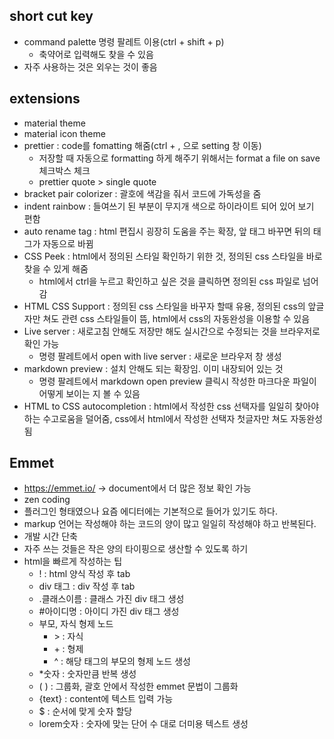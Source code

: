 ## short cut key

- command palette 명령 팔레트 이용(ctrl + shift + p)
  - 축약어로 입력해도 찾을 수 있음
- 자주 사용하는 것은 외우는 것이 좋음

## extensions

- material theme
- material icon theme
- prettier : code를 fomatting 해줌(ctrl + , 으로 setting 창 이동)
  - 저장할 때 자동으로 formatting 하게 해주기 위해서는 format a file on save 체크박스 체크
  - prettier quote > single quote
- bracket pair colorizer : 괄호에 색감을 줘서 코드에 가독성을 줌
- indent rainbow : 들여쓰기 된 부분이 무지개 색으로 하이라이트 되어 있어 보기 편함
- auto rename tag : html 편집시 굉장히 도움을 주는 확장, 앞 태그 바꾸면 뒤의 태그가 자동으로 바뀜
- CSS Peek : html에서 정의된 스타일 확인하기 위한 것, 정의된 css 스타일을 바로 찾을 수 있게 해줌
  - html에서 ctrl을 누르고 확인하고 싶은 것을 클릭하면 정의된 css 파일로 넘어감
- HTML CSS Support : 정의된 css 스타일을 바꾸자 할때 유용, 정의된 css의 앞글자만 쳐도 관련 css 스타일들이 뜸, html에서 css의 자동완성을 이용할 수 있음
- Live server : 새로고침 안해도 저장만 해도 실시간으로 수정되는 것을 브라우저로 확인 가능
  - 명령 팔레트에서 open with live server : 새로운 브라우저 창 생성
- markdown preview : 설치 안해도 되는 확장임. 이미 내장되어 있는 것
  - 명령 팔레트에서 markdown open preview 클릭시 작성한 마크다운 파일이 어떻게 보이는 지 볼 수 있음
- HTML to CSS autocompletion : html에서 작성한 css 선택자를 일일히 찾아야 하는 수고로움을 덜어줌, css에서 html에서 작성한 선택자 첫글자만 쳐도 자동완성 됨

## Emmet

- https://emmet.io/ -> document에서 더 많은 정보 확인 가능
- zen coding
- 플러그인 형태였으나 요즘 에디터에는 기본적으로 들어가 있기도 하다.
- markup 언어는 작성해야 하는 코드의 양이 많고 일일히 작성해야 하고 반복된다.
- 개발 시간 단축
- 자주 쓰는 것들은 작은 양의 타이핑으로 생산할 수 있도록 하기
- html을 빠르게 작성하는 팁
  - ! : html 양식 작성 후 tab
  - div 태그 : div 작성 후 tab
  - .클래스이름 : 클래스 가진 div 태그 생성
  - #아이디명 : 아이디 가진 div 태그 생성
  - 부모, 자식 형제 노드
    - \> : 자식
    - \+ : 형제
    - \^ : 해당 태그의 부모의 형제 노드 생성
  - \*숫자 : 숫자만큼 반복 생성
  - ( ) : 그룹화, 괄호 안에서 작성한 emmet 문법이 그룹화
  - {text} : content에 텍스트 입력 가능
  - $ : 순서에 맞게 숫자 할당
  - lorem숫자 : 숫자에 맞는 단어 수 대로 더미용 텍스트 생성
